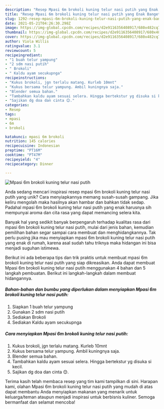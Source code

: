```yaml
---
description: "Resep Mpasi 6m brokoli kuning telur nasi putih yang Enak Banget"
title: "Resep Mpasi 6m brokoli kuning telur nasi putih yang Enak Banget"
slug: 1292-resep-mpasi-6m-brokoli-kuning-telur-nasi-putih-yang-enak-banget
date: 2021-05-21T04:26:30.298Z
image: https://img-global.cpcdn.com/recipes/d2e9116356408917/680x482cq70/mpasi-6m-brokoli-kuning-telur-nasi-putih-foto-resep-utama.jpg
thumbnail: https://img-global.cpcdn.com/recipes/d2e9116356408917/680x482cq70/mpasi-6m-brokoli-kuning-telur-nasi-putih-foto-resep-utama.jpg
cover: https://img-global.cpcdn.com/recipes/d2e9116356408917/680x482cq70/mpasi-6m-brokoli-kuning-telur-nasi-putih-foto-resep-utama.jpg
author: Viola Willis
ratingvalue: 3.1
reviewcount: 5
recipeingredient:
- "1 buah telur yampung"
- "2 sdm nasi putih"
- " Brokoli"
- " Kaldu ayam secukupnga"
recipeinstructions:
- "Kukus brokoli, jgn terlalu matang. Kurleb 10mnt"
- "Kukus bersama telur yampung. Ambil kuningnya saja."
- "Blender semua bahan."
- "Tambahkan kaldu ayam sesuai selera. Hingga bertekstur yg disuka si kecil."
- "Sajikan dg doa dan cinta 😊."
categories:
- Resep
tags:
- mpasi
- 6m
- brokoli

katakunci: mpasi 6m brokoli 
nutrition: 145 calories
recipecuisine: Indonesian
preptime: "PT16M"
cooktime: "PT47M"
recipeyield: "4"
recipecategory: Dinner

---
```



![Mpasi 6m brokoli kuning telur nasi putih](https://img-global.cpcdn.com/recipes/d2e9116356408917/680x482cq70/mpasi-6m-brokoli-kuning-telur-nasi-putih-foto-resep-utama.jpg)

Anda sedang mencari inspirasi resep mpasi 6m brokoli kuning telur nasi putih yang unik? Cara menyiapkannya memang susah-susah gampang. Jika keliru mengolah maka hasilnya akan hambar dan bahkan tidak sedap. Padahal mpasi 6m brokoli kuning telur nasi putih yang enak harusnya sih mempunyai aroma dan cita rasa yang dapat memancing selera kita.



Banyak hal yang sedikit banyak berpengaruh terhadap kualitas rasa dari mpasi 6m brokoli kuning telur nasi putih, mulai dari jenis bahan, kemudian pemilihan bahan segar sampai cara membuat dan menghidangkannya. Tak perlu pusing jika mau menyiapkan mpasi 6m brokoli kuning telur nasi putih yang enak di rumah, karena asal sudah tahu triknya maka hidangan ini bisa menjadi suguhan istimewa.


Berikut ini ada beberapa tips dan trik praktis untuk membuat mpasi 6m brokoli kuning telur nasi putih yang siap dikreasikan. Anda dapat membuat Mpasi 6m brokoli kuning telur nasi putih menggunakan 4 bahan dan 5 langkah pembuatan. Berikut ini langkah-langkah dalam membuat hidangannya.

<!--inarticleads1-->

##### Bahan-bahan dan bumbu yang diperlukan dalam menyiapkan Mpasi 6m brokoli kuning telur nasi putih:

1. Siapkan 1 buah telur yampung
1. Gunakan 2 sdm nasi putih
1. Sediakan  Brokoli
1. Sediakan  Kaldu ayam secukupnga




<!--inarticleads2-->

##### Cara menyiapkan Mpasi 6m brokoli kuning telur nasi putih:

1. Kukus brokoli, jgn terlalu matang. Kurleb 10mnt
1. Kukus bersama telur yampung. Ambil kuningnya saja.
1. Blender semua bahan.
1. Tambahkan kaldu ayam sesuai selera. Hingga bertekstur yg disuka si kecil.
1. Sajikan dg doa dan cinta 😊.




Terima kasih telah membaca resep yang tim kami tampilkan di sini. Harapan kami, olahan Mpasi 6m brokoli kuning telur nasi putih yang mudah di atas dapat membantu Anda menyiapkan makanan yang menarik untuk keluarga/teman ataupun menjadi inspirasi untuk berbisnis kuliner. Semoga bermanfaat dan selamat mencoba!
